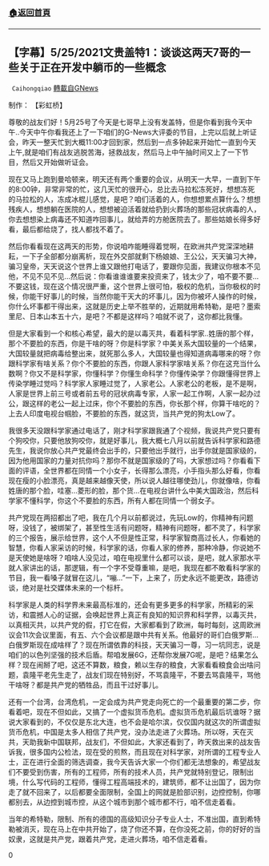 ###  [:house:返回首頁](https://github.com/ourhimalayas/txt)
---

## 【字幕】5/25/2021文贵盖特1：谈谈这两天7哥的一些关于正在开发中躺币的一些概念
` Caihongqiao` [轉載自GNews](https://gnews.org/zh-hans/1272736/)

制作： 【彩虹桥】

尊敬的战友们好！5月25号了今天是七哥早上没有发盖特，但是你看到我今天中午..今天中午你看我还上了一下咱们的G-News大评委的节目，上完以后就上听证会，昨天一整天忙到大概11:00才回到家，然后到一点多钟起来开始忙一直到今天上午,就是咱们有战友逃脱苦海，拯救战友，然后马上中午抽时间又上了一下节目，然后又开始做听证会。

现在又马上跑到曼哈顿来，明天还有两个重要的会议，从明天一大早，一直到下午的8:00钟，非常非常的忙，这几天忙的很开心，总比去马拉松冻死好，想想冻死的马拉松的人，冻成冰棍儿感觉，是吧？咱们活着的人，你想想累点算什么？想想残疾人，想想躺在医院的人，想想被迫活着就给扔到火葬场的那些冠状病毒的人，你去想想染上病毒还不知道咋回事儿，就给弄的方舱医院去了。那些姑娘长得多好看，最后都给烧了，找人都找不着了。

然后你看看现在这两天的形势，你说咱咋能睡得着觉啊，在欧洲共产党深深地耕耘，一下子全部都分崩离析，现在外交部就剩下杨娘娘、王公公，天天骗习大神，骗习皇帝，天天说这个世界上谁又跟他打电话了，要跟你见面，我建议你根本不见他，不见不见不见…然后说：你看谁谁谁要来投资来了，钱太少了，咱不要不要…不要这钱，现在这个情况很严重，这个世界上很可怕，极权的危机，当你极权的时候，你能干好事儿的时候，当然你能干天大的坏事儿，因为你被坏人操作的时候，你什么坏事都干得出来，这就是历史上举不胜举的，近期就用希特勒，是吧？墨索里尼、日本山本五十六，是吧？不都是这样吗？咱就不说了，这你都比我懂。

但是大家看到一个和核心希望，最大的是以毒灭共，看着科学家..姓唐的那个样，那个不要脸的东西，你是干啥的呀？你是科学家？中美关系大国较量的一个结果，大国较量就把病毒给整出来，就死那么多人，大国较量也得知道病毒哪来的呀？你跟科学家有啥关系？你个不要脸的东西，你跟人家科学家啥关系？你在这充当什么数啊？你又不是科学家，你懂科学？你懂生命科学？你懂传染学？你跟懂得世界上传染学睡过觉吗？科学家人家睡过觉了，人家老公。人家老公的老板，是不是啊，人家是世界上前三号或者前五号的冠状病毒专家，人家一起工作啊，人家一起办过公，跟这样的老公一起上过床，你个不要脸的东西，你长那个样，你算干啥吃的？上去人印度电视台帼脸，不要脸的东西，就这货，当共产党的狗太Low了。

我很多天没跟科学家通过电话了，刚才科学家跟我通了个视频，我说共产党只要有个狗咬你，只要他放狗咬你，就是好事儿，我大概七八月以前就告诉科学家和路德先生，我说你放心共产党最终会出手的，只要他出手就行，出手你就是国家级的，因为他用国家的力量对抗你吗？那你不就是国家级的了吗，大家想过吗？你看看下面的评语，全世界都在同情一个小女子，长得那么漂亮，小手指头那么好看，你看现在瘦的小脸漂亮，真是越来越像天使，所以说人越往哪使劲儿，你就像啥，你看姓唐的那个脸，哇塞…菱形的脸，那个货…在电视台讲什么中美大国政治，然后科学家不懂科学，你这个不要脸的东西，所有人都在同情一个弱女子。

共产党现在两招都出了吧，我在几个月以前都说过，先玩Low的，你精神有问题呀，没钱了，被绑架了，甚至性生活有问题呀，精神有问题呀，都不灵了，科学家的三个报告，展示给世界，这个人不但是性正常，科学家智商高过长人，你看她的智慧，你看人家采访的时候，科学家的话，你看人家的修养，那种冷静，你说她不是天使她是啥呀？咱啥人没见过，咱在电视里什么都可以谈，是吧，就人家那水平就人家讲出的话，那逻辑，有一个字不受尊重嘛，是吧，我现在都不敢看科学家的节目，我一看嗓子就冒在这儿，“嘣…”一下，上来了，历史永远不能更改，路德访谈，绝对是社交媒体未来的一个标杆。

科学家是人类的科学界未来最高标准的，还会有更多更多的科学家，所精彩的采访，和震撼人心的证据，会唤起世界上真正有良知的知识界和科学界，以毒灭共，以真相灭共，以共产党的假，打它在假，大家都看到了欧洲，每时每刻，这周欧洲议会11次会议里面，有五、六个会议都是跟中共有关系。他最好的哥们白俄罗斯…白俄罗斯现在成啥样了？现在所谓依靠的科技，天天骗习一尊，习一坑同志，说是咱们的以色列坚强的技术后盾。帮咱发展6G，还帮你发展7G呢，是吧？结果怎么样？现在闹掰了吧，这还不算数，粮食，赖以生存的粮食，大家看看粮食会出啥问题，袁隆平老先生走了，战友们现在特别好，不骂袁隆平，不要去骂袁隆平，骂他干啥呀？都是共产党的牺牲品，而且干过好事儿。

还有一个台湾，台湾危机，一定会成为共产党走向死亡的一个最重要的第二步，你看着吧，现在不但如此，又搞了一个虚拟货币危机。虚拟货币危机最后坑谁呀？据说大家看到的，不仅仅是东北大连，也不会是哈尔滨，仅仅国内就这次的所谓虚拟货币危机，中国是太多人相信了共产党，没办法走进了火葬场。所以呀，天在灭共，天助我新中国联邦，战友们，不但如此，大家还看到了，昨天救出来的战友告诉我，很多国内公检法，现在受的煎熬，而且现在对科学家，对所谓的工程专业人士，正在进行全面的筛选调查，我今天告诉大家一个你们都无法想象的，希望战友们不要受到伤害，所有的工程师，所有的技术人员，共产党就特别登记，限制出境，什么写代码的工程师，懂得工程高端技术的，建筑师，都不让出国了，因为你走了就不回来了，以后都要全面限制，全国上的网就是脸部识别，边控控制，你哪都别去，从边控到城市控，从这个城市到那个城市都不行，咱不信走着看。

当年的希特勒，限制、所有的德国的高级知识分子专业人士，不准出国，直到希特勒被消灭，现在马上在中共开始了，烧了你还不算，在你没死之前，你的好好的当奴隶，这就是共产党，跟着共产党，走进火葬场，咱不信走着看。

0
